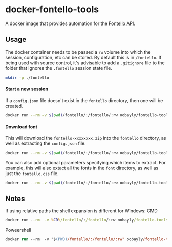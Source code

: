 # docker-fontello-tools
A docker image that provides automation for the [Fontello API](https://github.com/fontello/fontello#developers-api).

## Usage

The docker container needs to be passed a `rw` volume into which the session, configuration, etc can be stored. By default this is in `/fontello`.
If being used with source control, it's advisable to add a `.gitignore` file to the folder that ignores the `.fontello` session state file.
```bash
mkdir -p ./fontello
```

#### Start a new session
If a `config.json` file doesn't exist in the `fontello` directory, then one will be created.
```bash
docker run --rm -v $(pwd)/fontello/:/fontello/:rw oobayly/fontello-tools:latest start
```

#### Download font
This will download the `fontello-xxxxxxxx.zip` into the `fontello` directory, as well as extracting the `config.json` file.
```bash
docker run --rm -v $(pwd)/fontello/:/fontello/:rw oobayly/fontello-tools:latest download
```
You can also add optional parameters specifying which items to extract. For example, this will also extact all the fonts in the `font` directory, as well as just the `fontello.css` file.
```bash
docker run --rm -v $(pwd)/fontello/:/fontello/:rw oobayly/fontello-tools:latest download font css/fontello.css
```

## Notes
If using relative paths the shell expansion is different for Windows:
CMD
```cmd
docker run --rm  -v %CD%/fontello/:/fontello/:rw oobayly/fontello-tools:latest start
```
Poweershell
```ps
docker run --rm  -v "$(PWD)/fontello/:/fontello/:rw" oobayly/fontello-tools:latest start
```
